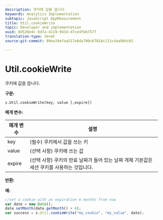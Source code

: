 ```yaml
---
description: 쿠키에 값을 씁니다.
keywords: Analytics Implementation
subtopic: JavaScript AppMeasurement
title: Util.cookieWrite
topic: Developer and implementation
uuid: 8d526e4c-6d7a-4119-9434-d7ce4fbb7577
translation-type: tm+mt
source-git-commit: 99ee24efaa517e8da700c67818c111c4aa90dc02

---
```



# Util.cookieWrite

쿠키에 값을 씁니다.

**구문:**

```
s.Util.cookieWrite(key, value [,expire])
```

**매개 변수:**

| 매개 변수 | 설명 |
|---|---|
| key | (필수) 쿠키에서 값을 쓰는 키 |
| value | (선택 사항) 쿠키에 쓰는 값 |
| expire | (선택 사항) 쿠키의 만료 날짜가 들어 있는 날짜 개체 기본값은 세션 쿠키를 사용하는 것입니다. |

**반환:**

**예:**

```js
//set a cookie with an expiration 6 months from now 
var date = new Date(); 
date.setMonth(date.getMonth() + 6); 
var success = s.Util.cookieWrite("my_cookie", "my_value", date);
```

